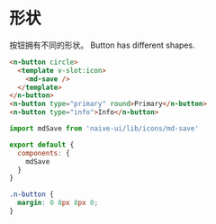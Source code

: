 # 形状
按钮拥有不同的形状。
Button has different shapes.
```html
<n-button circle>
  <template v-slot:icon>
    <md-save />
  </template>
</n-button>
<n-button type="primary" round>Primary</n-button>
<n-button type="info">Info</n-button>
```
```js
import mdSave from 'naive-ui/lib/icons/md-save'

export default {
  components: {
    mdSave
  }
}
```
```css
.n-button {
  margin: 0 8px 8px 0;
}
```
